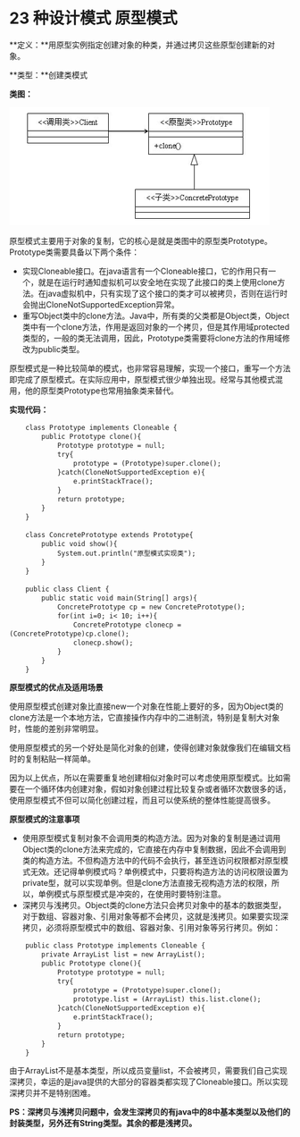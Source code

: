 # 23 种设计模式 原型模式

**定义：**用原型实例指定创建对象的种类，并通过拷贝这些原型创建新的对象。

**类型：**创建类模式

**类图：**

![builder-pattern](images/prototype-pattern-1.jpg)

原型模式主要用于对象的复制，它的核心是就是类图中的原型类Prototype。Prototype类需要具备以下两个条件：

* 实现Cloneable接口。在java语言有一个Cloneable接口，它的作用只有一个，就是在运行时通知虚拟机可以安全地在实现了此接口的类上使用clone方法。在java虚拟机中，只有实现了这个接口的类才可以被拷贝，否则在运行时会抛出CloneNotSupportedException异常。
* 重写Object类中的clone方法。Java中，所有类的父类都是Object类，Object类中有一个clone方法，作用是返回对象的一个拷贝，但是其作用域protected类型的，一般的类无法调用，因此，Prototype类需要将clone方法的作用域修改为public类型。

原型模式是一种比较简单的模式，也非常容易理解，实现一个接口，重写一个方法即完成了原型模式。在实际应用中，原型模式很少单独出现。经常与其他模式混用，他的原型类Prototype也常用抽象类来替代。

**实现代码：**

```
    class Prototype implements Cloneable {
    	public Prototype clone(){
    		Prototype prototype = null;
    		try{
    			prototype = (Prototype)super.clone();
    		}catch(CloneNotSupportedException e){
    			e.printStackTrace();
    		}
    		return prototype;
    	}
    }

    class ConcretePrototype extends Prototype{
    	public void show(){
    		System.out.println("原型模式实现类");
    	}
    }

    public class Client {
    	public static void main(String[] args){
    		ConcretePrototype cp = new ConcretePrototype();
    		for(int i=0; i< 10; i++){
    			ConcretePrototype clonecp = (ConcretePrototype)cp.clone();
    			clonecp.show();
    		}
    	}
    }
```

**原型模式的优点及适用场景**

使用原型模式创建对象比直接new一个对象在性能上要好的多，因为Object类的clone方法是一个本地方法，它直接操作内存中的二进制流，特别是复制大对象时，性能的差别非常明显。

使用原型模式的另一个好处是简化对象的创建，使得创建对象就像我们在编辑文档时的复制粘贴一样简单。

因为以上优点，所以在需要重复地创建相似对象时可以考虑使用原型模式。比如需要在一个循环体内创建对象，假如对象创建过程比较复杂或者循环次数很多的话，使用原型模式不但可以简化创建过程，而且可以使系统的整体性能提高很多。

**原型模式的注意事项**

* 使用原型模式复制对象不会调用类的构造方法。因为对象的复制是通过调用Object类的clone方法来完成的，它直接在内存中复制数据，因此不会调用到类的构造方法。不但构造方法中的代码不会执行，甚至连访问权限都对原型模式无效。还记得单例模式吗？单例模式中，只要将构造方法的访问权限设置为private型，就可以实现单例。但是clone方法直接无视构造方法的权限，所以，单例模式与原型模式是冲突的，在使用时要特别注意。
* 深拷贝与浅拷贝。Object类的clone方法只会拷贝对象中的基本的数据类型，对于数组、容器对象、引用对象等都不会拷贝，这就是浅拷贝。如果要实现深拷贝，必须将原型模式中的数组、容器对象、引用对象等另行拷贝。例如：

```
    public class Prototype implements Cloneable {
    	private ArrayList list = new ArrayList();
    	public Prototype clone(){
    		Prototype prototype = null;
    		try{
    			prototype = (Prototype)super.clone();
    			prototype.list = (ArrayList) this.list.clone();
    		}catch(CloneNotSupportedException e){
    			e.printStackTrace();
    		}
    		return prototype;
    	}
    }
```

由于ArrayList不是基本类型，所以成员变量list，不会被拷贝，需要我们自己实现深拷贝，幸运的是java提供的大部分的容器类都实现了Cloneable接口。所以实现深拷贝并不是特别困难。

**PS：深拷贝与浅拷贝问题中，会发生深拷贝的有java中的8中基本类型以及他们的封装类型，另外还有String类型。其余的都是浅拷贝。**